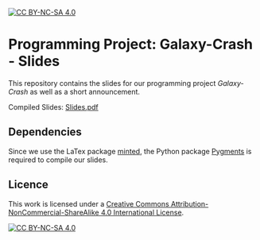  [![CC BY-NC-SA 4.0][cc-by-nc-sa-shield]][cc-by-nc-sa]
# Programming Project: Galaxy-Crash - Slides

This repository contains the slides for our programming project *Galaxy-Crash* as well as a short announcement.

Compiled Slides: [Slides.pdf](https://raw.githubusercontent.com/SCTeaching-NBody/ProgrammingProject_Slides/gh-pages/main.pdf)

## Dependencies

Since we use the LaTex package [minted](https://ctan.org/pkg/minted?lang=en), the Python package [Pygments](https://pypi.org/project/Pygments/) is required to compile our slides.

## Licence
This work is licensed under a
[Creative Commons Attribution-NonCommercial-ShareAlike 4.0 International License][cc-by-nc-sa].

[![CC BY-NC-SA 4.0][cc-by-nc-sa-image]][cc-by-nc-sa]

[cc-by-nc-sa]: http://creativecommons.org/licenses/by-nc-sa/4.0/
[cc-by-nc-sa-image]: https://licensebuttons.net/l/by-nc-sa/4.0/88x31.png
[cc-by-nc-sa-shield]: https://img.shields.io/badge/License-CC%20BY--NC--SA%204.0-lightgrey.svg

